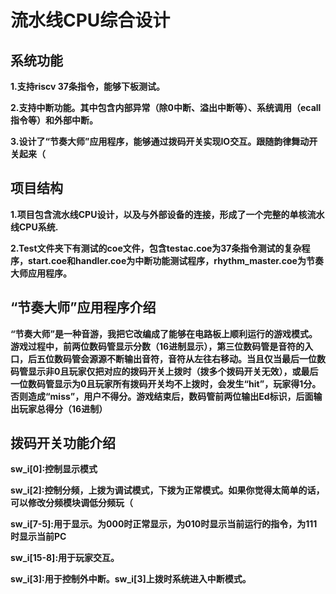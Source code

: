 # 流水线CPU综合设计

## 系统功能

**1.支持riscv 37条指令，能够下板测试。**

**2.支持中断功能。其中包含内部异常（除0中断、溢出中断等）、系统调用（ecall指令等）和外部中断。**

**3.设计了“节奏大师”应用程序，能够通过拨码开关实现IO交互。跟随韵律舞动开关起来（**

## 项目结构

**1.项目包含流水线CPU设计，以及与外部设备的连接，形成了一个完整的单核流水线CPU系统.**

**2.Test文件夹下有测试的coe文件，包含testac.coe为37条指令测试的复杂程序，start.coe和handler.coe为中断功能测试程序，rhythm_master.coe为节奏大师应用程序。**

## “节奏大师”应用程序介绍

**“节奏大师”是一种音游，我把它改编成了能够在电路板上顺利运行的游戏模式。游戏过程中，前两位数码管显示分数（16进制显示），第三位数码管是音符的入口，后五位数码管会源源不断输出音符，音符从左往右移动。当且仅当最后一位数码管显示非0且玩家仅把对应的拨码开关上拨时（拨多个拨码开关无效），或最后一位数码管显示为0且玩家所有拨码开关均不上拨时，会发生“hit”，玩家得1分。否则造成“miss”，用户不得分。游戏结束后，数码管前两位输出Ed标识，后面输出玩家总得分（16进制）**

## 拨码开关功能介绍
**sw_i[0]:控制显示模式**

**sw_i[2]:控制分频，上拨为调试模式，下拨为正常模式。如果你觉得太简单的话，可以修改分频模块调低分频玩（**

**sw_i[7-5]:用于显示。为000时正常显示，为010时显示当前运行的指令，为111时显示当前PC**

**sw_i[15-8]:用于玩家交互。**

**sw_i[3]:用于控制外中断。sw_i[3]上拨时系统进入中断模式。**
